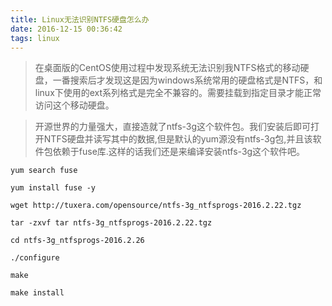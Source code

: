 ```yaml
---
title: Linux无法识别NTFS硬盘怎么办
date: 2016-12-15 00:36:42
tags: linux
---
```


> 在桌面版的CentOS使用过程中发现系统无法识别我NTFS格式的移动硬盘，一番搜索后才发现这是因为windows系统常用的硬盘格式是NTFS，和linux下使用的ext系列格式是完全不兼容的。需要挂载到指定目录才能正常访问这个移动硬盘。

> 开源世界的力量强大，直接造就了ntfs-3g这个软件包。我们安装后即可打开NTFS硬盘并读写其中的数据,但是默认的yum源没有ntfs-3g包,并且该软件包依赖于fuse库.这样的话我们还是来编译安装ntfs-3g这个软件吧。

<!-- more -->

```
yum search fuse

yum install fuse -y

wget http://tuxera.com/opensource/ntfs-3g_ntfsprogs-2016.2.22.tgz

tar -zxvf tar ntfs-3g_ntfsprogs-2016.2.22.tgz

cd ntfs-3g_ntfsprogs-2016.2.26

./configure

make

make install
```
